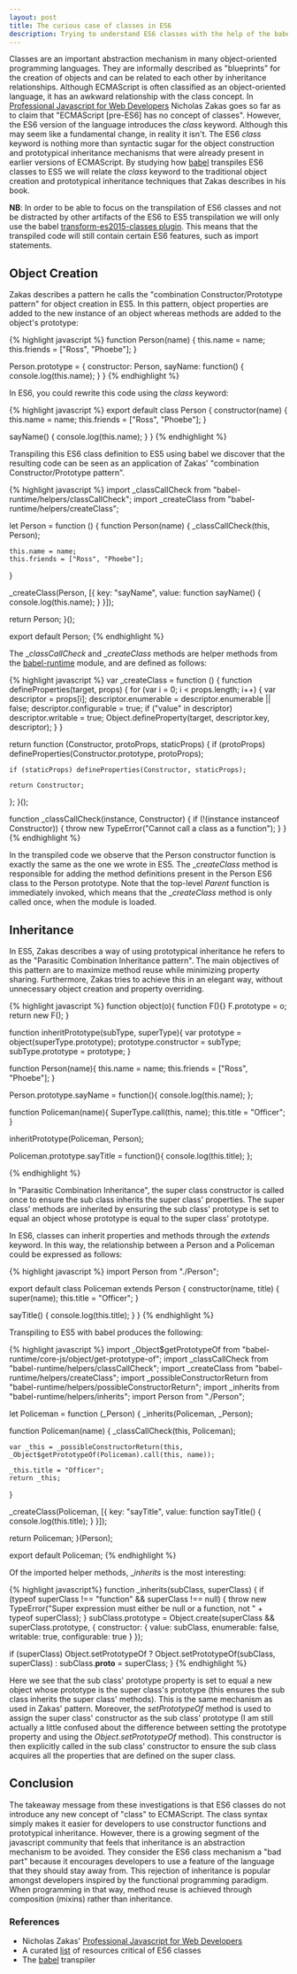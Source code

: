 ```yaml
---
layout: post
title: The curious case of classes in ES6
description: Trying to understand ES6 classes with the help of the babel transpiler and Professional Javascript for Web Developers by Nicholas Zakas
---
```


Classes are an important abstraction mechanism in many object-oriented
programming languages.  They are informally described as "blueprints" for the creation of
objects and can be related to each other by inheritance relationships.  Although ECMAScript is often classified as an object-oriented language,
it has an awkward relationship with the class concept.  In [Professional
Javascript for Web Developers](http://www.amazon.com/Professional-JavaScript-Developers-Nicholas-Zakas/dp/1118026691)
Nicholas Zakas goes so far as to claim that "ECMAScript [pre-ES6] has no concept of classes".
However, the ES6 version of the language introduces the _class_ keyword.
Although this may seem like a fundamental change, in reality it isn't.  The ES6 _class_
keyword is nothing more than syntactic sugar for the object construction and prototypical
inheritance mechanisms that were already present in earlier versions of ECMAScript.
By studying how [babel](http://babeljs.io/) transpiles ES6 classes to ES5 we will relate
the _class_ keyword to the traditional object creation and prototypical inheritance
techniques that Zakas describes in his book.

<strong>NB</strong>: In order to be able to focus on the transpilation of ES6 classes and not be distracted by
other artifacts of the ES6 to ES5 transpilation we will only use the babel
[transform-es2015-classes plugin](http://babeljs.io/docs/plugins/transform-es2015-classes/).
This means that the transpiled code will still contain certain ES6 features, such as import
statements.

## Object Creation

Zakas describes a pattern he calls the "combination Constructor/Prototype pattern"
for object creation in ES5.  In this pattern, object properties are added
to the new instance of an object whereas methods are added to the object's prototype:

{% highlight javascript %}
function Person(name) {
  this.name = name;
  this.friends = ["Ross", "Phoebe"];
}

Person.prototype = {
  constructor: Person,
  sayName: function()  {
    console.log(this.name);
  }
}
{% endhighlight %}

In ES6, you could rewrite this code using the _class_ keyword:

{% highlight javascript %}
export default class Person {
  constructor(name) {
    this.name = name;
    this.friends = ["Ross", "Phoebe"];
  }

  sayName() {
    console.log(this.name);
  }
}
{% endhighlight %}

Transpiling this ES6 class definition to ES5 using babel we discover that
the resulting code can be seen as an application of Zakas' "combination Constructor/Prototype pattern".

{% highlight javascript %}
import _classCallCheck from "babel-runtime/helpers/classCallCheck";
import _createClass from "babel-runtime/helpers/createClass";

let Person = function () {
  function Person(name) {
    _classCallCheck(this, Person);

    this.name = name;
    this.friends = ["Ross", "Phoebe"];
  }

  _createClass(Person, [{
    key: "sayName",
    value: function sayName() {
      console.log(this.name);
    }
  }]);

  return Person;
}();

export default Person;
{% endhighlight %}

The __classCallCheck_ and __createClass_ methods are helper methods from
the [babel-runtime](https://github.com/thejameskyle/babel-handbook/blob/master/translations/en/user-handbook.md#babel-runtime) module, and are defined as follows:

{% highlight javascript %}
var _createClass = function () {
  function defineProperties(target, props) {
    for (var i = 0; i < props.length; i++) {
      var descriptor = props[i];
      descriptor.enumerable = descriptor.enumerable || false;
      descriptor.configurable = true;
      if ("value" in descriptor) descriptor.writable = true;
      Object.defineProperty(target, descriptor.key, descriptor);
    }
  }

  return function (Constructor, protoProps, staticProps) {
    if (protoProps) defineProperties(Constructor.prototype, protoProps);

    if (staticProps) defineProperties(Constructor, staticProps);

    return Constructor;
  };
}();

function _classCallCheck(instance, Constructor) {
  if (!(instance instanceof Constructor)) {
    throw new TypeError("Cannot call a class as a function");
  }
}
{% endhighlight %}

In the transpiled code we observe that the Person constructor function is
exactly the same as the one we wrote in ES5.  The __createClass_ method is
responsible for adding the method definitions present in the Person ES6 class
to the Person prototype.  Note that the top-level _Parent_ function is immediately
invoked, which means that the __createClass_ method is only called once, when the module
is loaded.

## Inheritance

In ES5, Zakas describes a way of using prototypical inheritance
he refers to as the "Parasitic Combination Inheritance pattern".  The main
objectives of this pattern are to maximize method reuse while minimizing property sharing.
Furthermore, Zakas tries to achieve this in an elegant way, without unnecessary
object creation and property overriding.


{% highlight javascript %}
function object(o){
  function F(){}
  F.prototype = o;
  return new F();
}

function inheritPrototype(subType, superType){
  var prototype = object(superType.prototype);
  prototype.constructor = subType;
  subType.prototype = prototype;
}

function Person(name){
  this.name = name;
  this.friends = ["Ross", "Phoebe"];
}

Person.prototype.sayName = function(){
  console.log(this.name);
};

function Policeman(name){
  SuperType.call(this, name);
  this.title = "Officer";
}

inheritPrototype(Policeman, Person);

Policeman.prototype.sayTitle = function(){
  console.log(this.title);
};

{% endhighlight %}

In "Parasitic Combination Inheritance", the super class constructor is called once
to ensure the sub class inherits the super class' properties.  The super class' methods are
inherited by ensuring the sub class' prototype is set to equal an object whose
prototype is equal to the super class' prototype.

In ES6, classes can inherit properties and methods through the _extends_ keyword.
In this way, the relationship between a Person and a Policeman could be expressed
as follows:

{% highlight javascript %}
import Person from "./Person";

export default class Policeman extends Person {
  constructor(name, title) {
    super(name);
    this.title = "Officer";
  }

  sayTitle() {
    console.log(this.title);
  }
}
{% endhighlight %}

Transpiling to ES5 with babel produces the following:

{% highlight javascript %}
import _Object$getPrototypeOf from "babel-runtime/core-js/object/get-prototype-of";
import _classCallCheck from "babel-runtime/helpers/classCallCheck";
import _createClass from "babel-runtime/helpers/createClass";
import _possibleConstructorReturn from "babel-runtime/helpers/possibleConstructorReturn";
import _inherits from "babel-runtime/helpers/inherits";
import Person from "./Person";

let Policeman = function (_Person) {
  _inherits(Policeman, _Person);

  function Policeman(name) {
    _classCallCheck(this, Policeman);

    var _this = _possibleConstructorReturn(this, _Object$getPrototypeOf(Policeman).call(this, name));

    _this.title = "Officer";
    return _this;
  }

  _createClass(Policeman, [{
    key: "sayTitle",
    value: function sayTitle() {
      console.log(this.title);
    }
  }]);

  return Policeman;
}(Person);

export default Policeman;
{% endhighlight %}

Of the imported helper methods, __inherits_ is the most interesting:

{% highlight javascript%}
function _inherits(subClass, superClass) {
  if (typeof superClass !== "function" && superClass !== null) {
    throw new TypeError("Super expression must either be null or a function, not " + typeof superClass);
  }
  subClass.prototype = Object.create(superClass && superClass.prototype, {
    constructor: {
      value: subClass,
      enumerable: false,
      writable: true,
      configurable: true
    }
  });

  if (superClass) Object.setPrototypeOf ? Object.setPrototypeOf(subClass, superClass) : subClass.__proto__ = superClass;
}
{% endhighlight %}

Here we see that the sub class' prototype property is set to equal a new object whose prototype is the super class's
prototype (this ensures the sub class inherits the super class' methods).  This is the same mechanism as used in Zakas' pattern.  Moreover, the _setPrototypeOf_ method is used
to assign the super class' constructor as the sub class' prototype (I am still actually a little confused about the
difference between setting the prototype property and using the _Object.setPrototypeOf_ method).  This constructor is then explicitly called in the
sub class' constructor to ensure the sub class acquires all the properties that are defined on the super class.

## Conclusion
The takeaway message from these investigations is that ES6 classes do not introduce
any new concept of "class" to ECMAScript.  The class syntax simply makes it easier for
developers to use constructor functions and prototypical inheritance.  However, there is a
growing segment of the javascript community that feels that inheritance is an abstraction
mechanism to be avoided.  They consider the ES6 class mechanism a "bad part"
because it encourages developers to use a feature of the language that they should stay away from.
This rejection of inheritance is popular amongst developers inspired by the functional programming
paradigm.  When programming in that way, method reuse is achieved through composition (mixins) rather than
inheritance.


### References
* Nicholas Zakas' [Professional Javascript for Web Developers](http://www.amazon.com/Professional-JavaScript-Developers-Nicholas-Zakas/dp/1118026691)
* A curated [list](https://github.com/joshburgess/not-awesome-es6-classes) of resources critical of ES6 classes
* The [babel](http://babeljs.io/) transpiler

